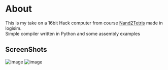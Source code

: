 # About
This is my take on a 16bit Hack computer from course [Nand2Tetris](https://www.nand2tetris.org) made in logisim.  
Simple compiler written in Python and some assembly examples

## ScreenShots
![image](https://github.com/MerlinTheProgramist/16bit_Computer/assets/69404231/1f84db89-0cb9-4bca-9307-d81ce3d63815)
![image](https://github.com/MerlinTheProgramist/16bit_Computer/assets/69404231/202eea4e-b1a9-49bd-80f7-2836ccb5b9a1)
